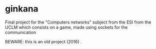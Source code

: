 # ginkana
Final project for the "Computers networks" subject from the ESI from the UCLM which consists on a game, made using sockets for the communication

BEWARE: this is an old project (2016)
.
